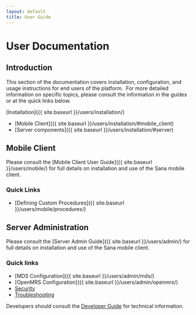 ```yaml
---
layout: default
title: User Guide
---
```

# User Documentation

## Introduction
This section of the documentation covers installation, configuration, 
and usage instructions for end users of the platform.  For more detailed
information on specific topics, please consult the information in the 
guides or at the quick links below.

[Installation]({{ site.baseurl }}/users/installation/)

- [Mobile Client]({{ site.baseurl }}/users/installation/#mobile_client)
- [Server components]({{ site.baseurl }}/users/installation/#server)

## Mobile Client

Please consult the [Mobile Client User Guide]({{ site.baseurl }}/users/mobile/)
for full details on installation and use of the Sana mobile client.

### Quick Links

- [Defining Custom Procedures]({{ site.baseurl }}/users/mobile/procedures/)


## Server Administration
Please consult the [Server Admin Guide]({{ site.baseurl }}/users/admin/) for full 
details on installation and use of the Sana mobile client.

### Quick links

- [MDS Configuration]({{ site.baseurl }}/users/admin/mds/)
- [OpenMRS Configuration]({{ site.baseurl }}/users/admin/openmrs/)
- [Security](/users/admin/security/)
- [Troubleshooting](/users/admin/troubleshooting/)

Developers should consult the [Developer Guide](/developers/) for 
technical information.

